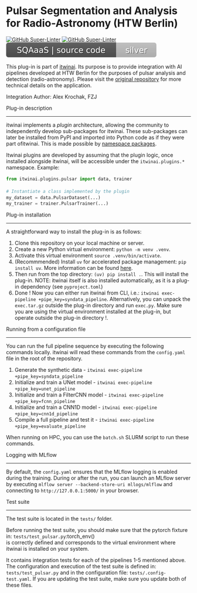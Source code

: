 # Pulsar Segmentation and Analysis for Radio-Astronomy (HTW Berlin)

[![GitHub Super-Linter](https://github.com/interTwin-eu/itwinai-plugin-template/actions/workflows/lint.yml/badge.svg)](https://github.com/marketplace/actions/super-linter)
[![GitHub Super-Linter](https://github.com/interTwin-eu/itwinai-plugin-template/actions/workflows/check-links.yml/badge.svg)](https://github.com/marketplace/actions/markdown-link-check)
[![SQAaaS source code](https://github.com/EOSC-synergy/itwinai-plugin-template.assess.sqaaas/raw/main/.badge/status_shields.svg)](https://sqaaas.eosc-synergy.eu/#/full-assessment/report/https://raw.githubusercontent.com/eosc-synergy/itwinai-plugin-template.assess.sqaaas/main/.report/assessment_output.json)

This plug-in is part of [itwinai](https://github.com/interTwin-eu/itwinai). Its purpose is
to provide integration with AI pipelines developed at HTW Berlin for the purposes
of pulsar analysis and detection (radio-astronomy).
Please visit the [original repository](https://gitlab.com/ml-ppa) for more technical
details on the application.

Integration Author: Alex Krochak, FZJ

Plug-in description

-----------------------------------------------------------------------------------------------
itwinai implements a *plugin* architecture, allowing the community to independently develop
sub-packages for itwinai. These sub-packages can later be installed from PyPI and imported
into Python code as if they were part ofitwinai. This is made possible by
[namespace packages](https://packaging.python.org/en/latest/guides/packaging-namespace-packages/).

Itwinai plugins are developed by assuming that the plugin logic,
once installed alongside itwinai, will be accessible under
the `itwinai.plugins.*` namespace. Example:

```python
from itwinai.plugins.pulsar import data, trainer

# Instantiate a class implemented by the plugin
my_dataset = data.PulsarDataset(...)
my_trainer = trainer.PulsarTrainer(...)
```

Plug-in installation

-----------------------------------------------------------------------------------------------

A straightforward way to install the plug-in is as follows:

1. Clone this repository on your local machine or server.
2. Create a new Python virtual environment: `python -m venv .venv`.
3. Activate this virtual environment `source .venv/bin/activate`.
4. (Recommmended) Install `uv` for accelerated package management: `pip install uv`.
More information can be found [here](https://docs.astral.sh/uv/).
5. Then run from the top directory: `(uv) pip install .`. This will install the plug-in.
NOTE: itwinai itself is also installed automatically,
as it is a plug-in dependency (see `pyproject.toml`)
6. Done ! Now you can either run itwinai from CLI, i.e.:
`itwinai exec-pipeline +pipe_key=syndata_pipeline`.
Alternatively, you can unpack the `exec.tar.gz` outside the plug-in directory and run `exec.py`.
Make sure you are using the virtual environment installed at the plug-in,
but operate outside the plug-in directory !.

Running from a configuration file

-----------------------------------------------------------------------------------------------

You can run the full pipeline sequence by executing the following commands locally.
itwinai will read these commands from the `config.yaml` file in the root of the repository.

1. Generate the synthetic data            - `itwinai exec-pipeline +pipe_key=syndata_pipeline`
2. Initialize and train a UNet model      - `itwinai exec-pipeline +pipe_key=unet_pipeline`
3. Initialize and train a FilterCNN model - `itwinai exec-pipeline +pipe_key=fcnn_pipeline`
4. Initialize and train a CNN1D model     - `itwinai exec-pipeline +pipe_key=cnn1d_pipeline`
5. Compile a full pipeline and test it    - `itwinai exec-pipeline +pipe_key=evaluate_pipeline`

When running on HPC, you can use the `batch.sh` SLURM script to run these commands.

Logging with MLflow

-----------------------------------------------------------------------------------------------

By default, the `config.yaml` ensures that the MLflow logging is enabled during the training.
During or after the run, you can launch an MLflow server by executing
`mlflow server --backend-store-uri mllogs/mlflow` and connecting to `http://127.0.0.1:5000/`
in your browser.

Test suite

-----------------------------------------------------------------------------------------------

The test suite is located in the `tests/` folder.

Before running the test suite, you should make sure that the pytorch fixture in:
`tests/test_pulsar.py`:torch_env()  
is correctly defined and corresponds to the virtual environment where itwinai is
installed on your system.

It contains integration tests for each of the pipelines 1-5 mentioned above. The configuration
and execution of the test suite is defined in: `tests/test_pulsar.py` and
in the configuration file: `tests/.config-test.yaml`.
If you are updating the test suite, make sure you update both of these files.
